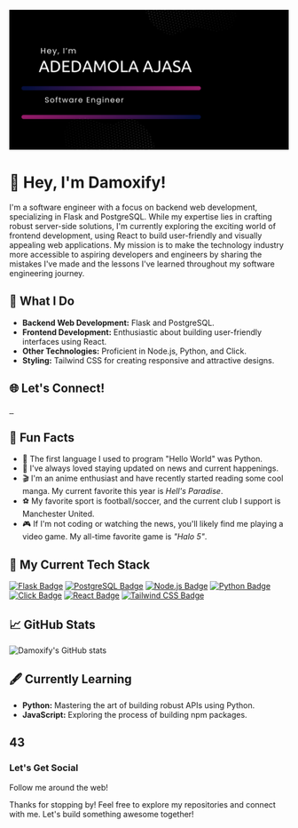 ![Damoxify Github Banner](img/Github-ReadMe-Banner-Thin.png)

# 👋 Hey, I'm Damoxify!

I'm a software engineer with a focus on backend web development, specializing in Flask and PostgreSQL. While my expertise lies in crafting robust server-side solutions, I'm currently exploring the exciting world of frontend development, using React to build user-friendly and visually appealing web applications. My mission is to make the technology industry more accessible to aspiring developers and engineers by sharing the mistakes I've made and the lessons I've learned throughout my software engineering journey.


## 🚀 What I Do

- **Backend Web Development:** Flask and PostgreSQL.
- **Frontend Development:** Enthusiastic about building user-friendly interfaces using React.
- **Other Technologies:** Proficient in Node.js, Python, and Click.
- **Styling:** Tailwind CSS for creating responsive and attractive designs.

## 🌐 Let's Connect!

<a href="https://www.linkedin.com/in/yourusername/">
  <img src="https://img.shields.io/badge/LinkedIn-0077B5?style=for-the-badge&logo=linkedin&logoColor=white" alt="" />
</a>
<a href="https://twitter.com/yourusername">
  <img src="https://img.shields.io/badge/Twitter-1DA1F2?style=for-the-badge&logo=twitter&logoColor=white" alt="" />
</a>
<a href="https://mailto:azeemajasa@gmail.com">
  <img src="https://img.shields.io/badge/Gmail-D14836?style=for-the-badge&logo=gmail&logoColor=white" alt="" />
</a>




## 🎉 Fun Facts

- 🐍 The first language I used to program "Hello World" was Python.
- 📰 I've always loved staying updated on news and current happenings.
- 🎬 I'm an anime enthusiast and have recently started reading some cool manga. My current favorite this year is *Hell's Paradise*.
- ⚽ My favorite sport is football/soccer, and the current club I support is Manchester United.
- 🎮 If I'm not coding or watching the news, you'll likely find me playing a video game. My all-time favorite game is *"Halo 5"*.



## 🔨 My Current Tech Stack

[![Flask Badge](https://img.shields.io/badge/Flask-000000?style=for-the-badge&logo=flask&logoColor=white)](https://flask.palletsprojects.com/)
[![PostgreSQL Badge](https://img.shields.io/badge/PostgreSQL-336791?style=for-the-badge&logo=postgresql&logoColor=white)](https://www.postgresql.org/)
[![Node.js Badge](https://img.shields.io/badge/Node.js-339933?style=for-the-badge&logo=node.js&logoColor=white)](https://nodejs.org/)
[![Python Badge](https://img.shields.io/badge/Python-3776AB?style=for-the-badge&logo=python&logoColor=white)](https://www.python.org/)
[![Click Badge](https://img.shields.io/badge/Click-000000?style=for-the-badge&logo=click&logoColor=white)](https://click.palletsprojects.com/)
[![React Badge](https://img.shields.io/badge/React-20232A?style=for-the-badge&logo=react&logoColor=61DAFB)](https://reactjs.org/)
[![Tailwind CSS Badge](https://img.shields.io/badge/Tailwind_CSS-38B2AC?style=for-the-badge&logo=tailwind-css&logoColor=white)](https://tailwindcss.com/)




## 📈 GitHub Stats

![Damoxify's GitHub stats](https://github-readme-stats.vercel.app/api?username=Damoxify&show_icons=true&theme=dark)



## 🖋️ Currently Learning

- **Python:** Mastering the art of building robust APIs using Python.
- **JavaScript:**  Exploring the process of building npm packages.

## 43
### Let's Get Social
Follow me around the web!

Thanks for stopping by! Feel free to explore my repositories and connect with me. Let's build something awesome together!
